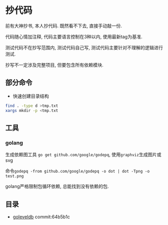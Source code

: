 # 抄代码

前有大神抄书, 本人抄代码. 既然看不下去, 直接手动敲一份. 

代码随心情加注释, 代码主要语言控制在3种以内, 使用最新tag为基准. 

测试代码不在抄写范围内, 测试代码自己写, 测试代码主要针对不理解的逻辑进行测试.

抄写不一定涉及完整项目, 但要包含所有依赖模块.

## 部分命令

* 快速创建目录结构

```sh
find . -type d >tmp.txt
xargs mkdir -p <tmp.txt
```

## 工具

### golang

生成依赖图工具 `go get github.com/google/godepq`, 使用`graphviz`生成图片或svg

命令`godepq -from github.com/google/godepq -o dot | dot -Tpng -o test.png`

golang严格限制包循环依赖, 总能找到没有依赖的包.


## 目录

* [goleveldb](https://github.com/syndtr/goleveldb) commit:64b5b1c
